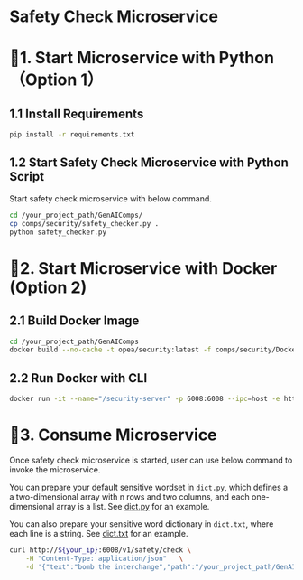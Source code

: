 # Safety Check Microservice

# 🚀1. Start Microservice with Python（Option 1）

## 1.1 Install Requirements

```bash
pip install -r requirements.txt
```

## 1.2 Start Safety Check Microservice with Python Script

Start safety check microservice with below command.

```bash
cd /your_project_path/GenAIComps/
cp comps/security/safety_checker.py .
python safety_checker.py
```

# 🚀2. Start Microservice with Docker (Option 2)

## 2.1 Build Docker Image

```bash
cd /your_project_path/GenAIComps
docker build --no-cache -t opea/security:latest -f comps/security/Dockerfile .
```

## 2.2 Run Docker with CLI

```bash
docker run -it --name="/security-server" -p 6008:6008 --ipc=host -e http_proxy=$http_proxy -e https_proxy=$https_proxy opea/security:latest
```

# 🚀3. Consume Microservice

Once safety check microservice is started, user can use below command to invoke the microservice.

You can prepare your default sensitive wordset in `dict.py`, which defines a a two-dimensional array with n rows and two columns, and each one-dimensional array is a list. See [dict.py](https://github.com/opea-project/GenAIComps/tree/main/comps/security/dict.py) for an example.

You can also prepare your sensitive word dictionary in `dict.txt`, where each line is a string. See [dict.txt](https://github.com/opea-project/GenAIComps/tree/main/comps/security/dict.txt) for an example.

```bash
curl http://${your_ip}:6008/v1/safety/check \
    -H "Content-Type: application/json"   \
    -d '{"text":"bomb the interchange","path":"/your_project_path/GenAIComps/comps/security"}'
```
